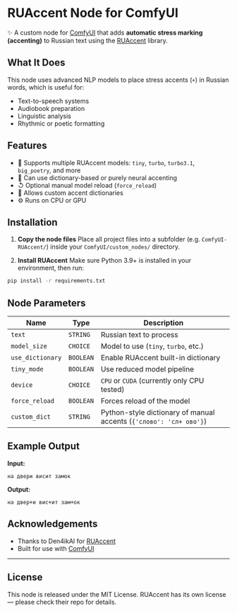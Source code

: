 # RUAccent Node for ComfyUI

✨ A custom node for [ComfyUI](https://github.com/comfyanonymous/ComfyUI) that adds **automatic stress marking (accenting)** to Russian text using the [RUAccent](https://github.com/Den4ikAI/ruaccent) library.

## What It Does

This node uses advanced NLP models to place stress accents (`+`) in Russian words, which is useful for:

* Text-to-speech systems
* Audiobook preparation
* Linguistic analysis
* Rhythmic or poetic formatting

## Features

* 🧠 Supports multiple RUAccent models: `tiny`, `turbo`, `turbo3.1`, `big_poetry`, and more
* 🧹 Can use dictionary-based or purely neural accenting
* ↺ Optional manual model reload (`force_reload`)
* 🗾 Allows custom accent dictionaries
* ⚙️ Runs on CPU or GPU

## Installation

1. **Copy the node files**
   Place all project files into a subfolder (e.g. `ComfyUI-RUAccent/`) inside your `ComfyUI/custom_nodes/` directory.

2. **Install RUAccent**
   Make sure Python 3.9+ is installed in your environment, then run:

```bash
pip install -r requirements.txt
```

## Node Parameters

| Name             | Type      | Description                                                        |
| ---------------- | --------- | ------------------------------------------------------------------ |
| `text`           | `STRING`  | Russian text to process                                            |
| `model_size`     | `CHOICE`  | Model to use (`tiny`, `turbo`, etc.)                               |
| `use_dictionary` | `BOOLEAN` | Enable RUAccent built-in dictionary                                |
| `tiny_mode`      | `BOOLEAN` | Use reduced model pipeline                                         |
| `device`         | `CHOICE`  | `CPU` or `CUDA` (currently only CPU tested)                        |
| `force_reload`   | `BOOLEAN` | Forces reload of the model                                         |
| `custom_dict`    | `STRING`  | Python-style dictionary of manual accents (`{'слово': 'сл+ ово'}`) |

## Example Output

**Input:**

```
на двери висит замок
```

**Output:**

```
на двер+и вис+ит зам+ок
```

## Acknowledgements

* Thanks to Den4ikAI for [RUAccent](https://github.com/Den4ikAI/ruaccent)
* Built for use with [ComfyUI](https://github.com/comfyanonymous/ComfyUI)

---

## License

This node is released under the MIT License.
RUAccent has its own license — please check their repo for details.
